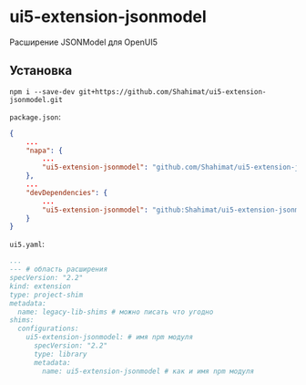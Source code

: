 # ui5-extension-jsonmodel

Расширение JSONModel для OpenUI5

## Установка

`npm i --save-dev git+https://github.com/Shahimat/ui5-extension-jsonmodel.git`

`package.json`:
```json
{
    ...
    "napa": {
        ...
        "ui5-extension-jsonmodel": "github.com/Shahimat/ui5-extension-jsonmodel.git"
    },
    ...
    "devDependencies": {
        ...
        "ui5-extension-jsonmodel": "github:Shahimat/ui5-extension-jsonmodel"
    }
}
```

`ui5.yaml`:
```yaml
...
--- # область расширения
specVersion: "2.2"
kind: extension
type: project-shim
metadata:
  name: legacy-lib-shims # можно писать что угодно
shims:
  configurations:
    ui5-extension-jsonmodel: # имя npm модуля
      specVersion: "2.2"
      type: library
      metadata:
        name: ui5-extension-jsonmodel # как и имя npm модуля
```